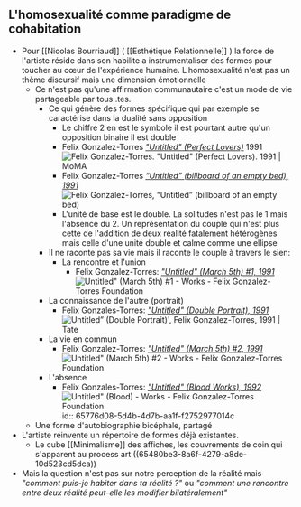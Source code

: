 ## L'homosexualité comme paradigme de cohabitation
- Pour [[Nicolas Bourriaud]] ( [[Esthétique Relationnelle]] ) la force de l'artiste réside dans son habilite a instrumentaliser des formes pour  toucher au cœur de l'expérience humaine. L'homosexualité n'est pas un thème discursif mais une dimension émotionnelle
	- Ce n'est pas qu'une affirmation communautaire c'est un mode de vie partageable par tous..tes.
		- Ce qui génère des formes spécifique qui par exemple se caractérise dans la dualité sans opposition
			- Le chiffre 2 en est le symbole il est pourtant autre qu'un opposition binaire il est double
			- Felix Gonzalez-Torres [*"Untitled" (Perfect Lovers)*](https://www.moma.org/collection/works/81074) 1991 ![Felix Gonzalez-Torres. "Untitled" (Perfect Lovers). 1991 | MoMA](https://www.moma.org/media/W1siZiIsIjIxMDU3NiJdLFsicCIsImNvbnZlcnQiLCItcXVhbGl0eSA5MCAtcmVzaXplIDIwMDB4MjAwMFx1MDAzZSJdXQ.jpg?sha=0b890f2e81b051ef)
			- Felix Gonzalez-Torres [*“Untitled” (billboard of an empty bed), 1991*](https://smarthistory.org/felix-gonzalez-torres-untitled-billboard-of-an-empty-bed/) ![Felix Gonzalez-Torres, “Untitled” (billboard of an empty bed)](https://ka-perseus-images.s3.amazonaws.com/ea6d523b2a1a3fb6efdbcb1574fc4156f07c5ed0.jpg)
			- L'unité de base est le double. La solitudes n'est pas le 1 mais l'absence du 2. Un représentation du couple qui n'est plus cette de l'addition de deux réalité fatalement hétérogènes mais celle d'une unité double et calme comme une ellipse
		- Il ne raconte pas sa vie mais il raconte le couple à travers le sien:
			- La rencontre et l'union
				- Felix Gonzalez-Torres: [*"Untitled" (March 5th) #1, 1991*](https://www.felixgonzalez-torresfoundation.org/works/untitled-march-5th-1) ![Untitled" (March 5th) #1 - Works - Felix Gonzalez-Torres Foundation](https://www.felixgonzalez-torresfoundation.org/custom/media/cache/resolve/1010x580_fit/5b844b306aa72cea5f8b4567/2ac37c66ea382f68a7ebd15c3f8ea36a.jpeg)
		- La connaissance de l'autre (portrait)
			- Felix Gonzales-Torres: [*"Untitled" (Double Portrait), 1991*](https://www.tate.org.uk/art/artworks/gonzalez-torres-untitled-double-portrait-t13309) ![Untitled” (Double Portrait)', Felix Gonzalez-Torres, 1991 | Tate](https://media.tate.org.uk/art/images/work/T/T13/T13309_10.jpg)
		- La vie en commun
			- Felix Gonzalez-Torres: [*"Untitled" (March 5th) #2, 1991*](https://www.felixgonzalez-torresfoundation.org/works/untitled-march-5th-2) ![Untitled" (March 5th) #2 - Works - Felix Gonzalez-Torres Foundation](https://www.felixgonzalez-torresfoundation.org/custom/media/cache/resolve/1010x580_fit/5b844b306aa72cea5f8b4567/82ed2672b00b7dcd9ef17107b9121b32.jpeg)
		- L'absence
			- Felix Gonzales-Torres: [*"Untitled" (Blood Works), 1992*](https://www.felixgonzalez-torresfoundation.org/works/untitled-blood) ![Untitled" (Blood) - Works - Felix Gonzalez-Torres Foundation](https://www.felixgonzalez-torresfoundation.org/custom/media/cache/resolve/1010x580_fit/5b844b306aa72cea5f8b4567/c7840ef04e98eab9cecd7876ebf64c95.jpeg)
			  id:: 65776d08-5d4b-4d7b-aa1f-f2752977014c
	- Une forme d'autobiographie bicéphale, partagé
- L'artiste réinvente un répertoire de formes déjà existantes.
	- Le cube [[Minimalisme]] des affiches, les couvrements de coin qui s'apparent au process art ((65480be3-8a6f-4279-a8de-10d523cd5dca))
- Mais la question n'est pas sur notre perception de la réalité mais *"comment puis-je habiter dans ta réalité ?"* ou *"comment une rencontre entre deux réalité peut-elle les modifier bilatéralement"*
